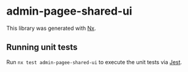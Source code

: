 # admin-pagee-shared-ui

This library was generated with [Nx](https://nx.dev).

## Running unit tests

Run `nx test admin-pagee-shared-ui` to execute the unit tests via [Jest](https://jestjs.io).
